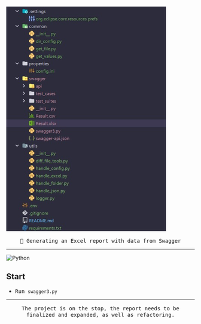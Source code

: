 ![Header](https://github.com/matveysofie/parser_swagger/blob/main/assets/HEADER.jpg)

<p align="center"> 
    <samp>🧾 Generating an Excel report with data from Swagger</samp>
</p>
<hr>

![Python](https://img.shields.io/badge/-Python-ececec?style=for-the-badge&logo=python&logoColor=2c3e50)

## Start
- <samp>Run `swagger3.py`

<hr>

<p align="center">
<samp> The project is on the stop, the report needs to be finalized and expanded, as well as refactoring. 
</p>
